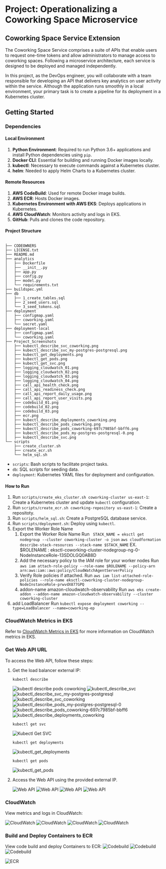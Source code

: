# Project: Operationalizing a Coworking Space Microservice

## Coworking Space Service Extension

The Coworking Space Service comprises a suite of APIs that enable users to request one-time tokens and allow administrators to manage access to coworking spaces. Following a microservice architecture, each service is designed to be deployed and managed independently.

In this project, as the DevOps engineer, you will collaborate with a team responsible for developing an API that delivers key analytics on user activity within the service. Although the application runs smoothly in a local environment, your primary task is to create a pipeline for its deployment in a Kubernetes cluster.

## Getting Started

### Dependencies

#### Local Environment
1. **Python Environment**: Required to run Python 3.6+ applications and install Python dependencies using `pip`.
2. **Docker CLI**: Essential for building and running Docker images locally.
3. **kubectl**: Necessary to execute commands against a Kubernetes cluster.
4. **helm**: Needed to apply Helm Charts to a Kubernetes cluster.

#### Remote Resources

1. **AWS CodeBuild**: Used for remote Docker image builds.
2. **AWS ECR**: Hosts Docker images.
3. **Kubernetes Environment with AWS EKS**: Deploys applications in Kubernetes.
4. **AWS CloudWatch**: Monitors activity and logs in EKS.
5. **GitHub**: Pulls and clones the code repository.


#### Project Structure
```shell

├── CODEOWNERS
├── LICENSE.txt
├── README.md
├── analytics
│   ├── Dockerfile
│   ├── __init__.py
│   ├── app.py
│   ├── config.py
│   ├── model.py
│   └── requirements.txt
├── buildspec.yml
├── db
│   ├── 1_create_tables.sql
│   ├── 2_seed_users.sql
│   └── 3_seed_tokens.sql
├── deployment
│   ├── configmap.yaml
│   ├── coworking.yaml
│   └── secret.yaml
├── deployment-local
│   ├── configmap.yaml
│   └── coworking.yaml
├── Project_Screenshots
│   ├── kubectl_describe_svc_coworking.png
│   ├── kubectl_describe_svc_my-postgres-postgresql.png
│   ├── kubectl_get_deployments.png
│   ├── kubectl_get_pods.png
│   ├── kubectl_get_svc.png
│   ├── logging_cloudwatch_01.png
│   ├── logging_cloudwatch_02.png
│   ├── logging_cloudwatch_03.png
│   ├── logging_cloudwatch_04.png
│   ├── call_api_health_check.png
│   ├── call_api_readiness_check.png
│   ├── call_api_report_daily_usage.png
│   ├── call_api_report_user_visits.png
│   ├── codebuild_01.png
│   ├── codebuild_02.png
│   ├── codebuild_03.png
│   ├── ecr.png
│   ├── kubectl_describe_deployments_coworking.png
│   ├── kubectl_describe_pods_coworking.png
│   ├── kubectl_describe_pods_coworking-697c7985bf-bbff6.png
│   ├── kubectl_describe_pods_my-postgres-postgresql-0.png
│   ├── kubectl_describe_svc.png
└── scripts
    ├── create_cluster.sh
    ├── create_ecr.sh
    └── helm_sql.sh
```

- `scripts`: Bash scripts to facilitate project tasks.
- `db`: SQL scripts for seeding data.
- `deployment`: Kubernetes YAML files for deployment and configuration.

#### How to Run

1. Run `scripts/create_eks_cluster.sh coworking-cluster us-east-1`: Create a Kubernetes cluster and update `kubectl` configuration.
2. Run `scripts/create_ecr.sh coworking-repository us-east-1`: Create a repositoty.
3. Run `scripts/helm_sql.sh`: Create a PostgreSQL database service.
4. Run `scripts/deployment.sh`: Deploy using `kubectl`.
5. Export the Worker Role Name 
   1. Export the Worker Role Name 
   Run ` STACK_NAME = eksctl get nodegroup --cluster coworking-cluster -o json`
       `aws cloudformation describe-stack-resources --stack-name $STACK_NAME` 
       EX. $ROLENAME : eksctl-coworking-cluster-nodegroup-ng-0-NodeInstanceRole-13SDOLGQ0AB8D
   2. Add the necessary policy to the IAM role for your worker nodes
      Run `aws iam attach-role-policy --role-name $ROLENAME --policy-arn arn:aws:iam::aws:policy/CloudWatchAgentServerPolicy`
   3. Verify Role policies if attached.
      Run `aws iam list-attached-role-policies --role-name eksctl-coworking-cluster-nodegroup-NodeInstanceRole-prwvdX877GPQ`
   4. addon-name amazon-cloudwatch-observability
      Run `aws eks create-addon --addon-name amazon-cloudwatch-observability --cluster coworking-cluster`
6. add LoadBalancer
   Run `kubectl expose deployment coworking --type=LoadBalancer --name=coworking-ep`

### CloudWatch Metrics in EKS

Refer to [CloudWatch Metrics in EKS](https://docs.aws.amazon.com/AmazonCloudWatch/latest/monitoring/install-CloudWatch-Observability-EKS-addon.html) for more information on CloudWatch metrics in EKS.

### Get Web API URL

To access the Web API, follow these steps:

1. Get the load balancer external IP:
   ```shell
   kubectl describe
   ```
   ![kubectl describe pods coworking ](./Project_Screenshots/kubectl_describe_pods_coworking.png)
   ![kubectl_describe_svc ](./Project_Screenshots/kubectl_describe_svc.png)
   ![kubectl_describe_svc_my-postgres-postgresql ](./Project_Screenshots/kubectl_describe_svc_my-postgres-postgresql.png)
   ![kubectl_describe_svc_coworking ](./Project_Screenshots/kubectl_describe_svc_coworking.png)
   ![kubectl_describe_pods_my-postgres-postgresql-0 ](./Project_Screenshots/kubectl_describe_pods_my-postgres-postgresql-0.png)
   ![kubectl_describe_pods_coworking-697c7985bf-bbff6 ](./Project_Screenshots/kubectl_describe_pods_coworking-697c7985bf-bbff6.png)
   ![kubectl_describe_deployments_coworking ](./Project_Screenshots/kubectl_describe_deployments_coworking.png)

   ```shell
   kubectl get svc
   ```
   ![Kubectl Get SVC](./Project_Screenshots/kubectl_get_svc.png)

   ```shell
   kubectl get deployments
   ```
   ![kubectl_get_deployments](./Project_Screenshots/kubectl_get_deployments.png)

   ```shell
   kubectl get pods
   ```
   ![kubectl_get_pods](./Project_Screenshots/kubectl_get_pods.png)

2. Access the Web API using the provided external IP.

   ![Web API](./Project_Screenshots/call_api_health_check.png)
   ![Web API](./Project_Screenshots/call_api_readiness_check.png)
   ![Web API](./Project_Screenshots/call_api_report_daily_usage.png)
   ![Web API](./Project_Screenshots/call_api_report_user_visits.png)

### CloudWatch

View metrics and logs in CloudWatch:

![CloudWatch](./Project_Screenshots/logging_cloudwatch_01.png)
![CloudWatch](./Project_Screenshots/logging_cloudwatch_02.png)
![CloudWatch](./Project_Screenshots/logging_cloudwatch_03.png)
![CloudWatch](./Project_Screenshots/logging_cloudwatch_04.png)

### Build and Deploy Containers to ECR

View code build and deploy Containers to ECR:
![Codebuild](./Project_Screenshots/codebuild_01.png)
![Codebuild](./Project_Screenshots/codebuild_02.png)
![Codebuild](./Project_Screenshots/codebuild_03.png)

![ECR](./Project_Screenshots/ecr.png)